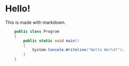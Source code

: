 # Hello!

This is made with markdown.

```cs
    public class Program
    {
        public static void main()
        {
            System.Console.Writeline("Hello World!");
        }
    }
```